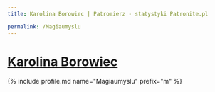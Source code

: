 ```yaml
---
title: Karolina Borowiec | Patromierz - statystyki Patronite.pl

permalink: /Magiaumyslu
---
```


# [Karolina Borowiec](https://patronite.pl/Magiaumyslu)

{% include profile.md name="Magiaumyslu" prefix="m" %}
